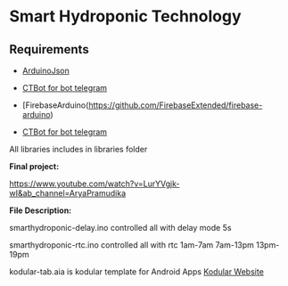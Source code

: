 # Smart Hydroponic Technology

## Requirements

* [ArduinoJson](https://github.com/bblanchon/ArduinoJson)

* [CTBot for bot telegram](https://github.com/shurillu/CTBot)

* [FirebaseArduino(https://github.com/FirebaseExtended/firebase-arduino)

* [CTBot for bot telegram](https://github.com/shurillu/CTBot)

All libraries includes in libraries folder

**Final project:**

https://www.youtube.com/watch?v=LurYVgjk-wI&ab_channel=AryaPramudika

**File Description:**

smarthydroponic-delay.ino controlled all with delay mode 5s

smarthydroponic-rtc.ino controlled all with rtc 1am-7am 7am-13pm 13pm-19pm 

kodular-tab.aia is kodular template for Android Apps [Kodular Website](c.kodular.io)
